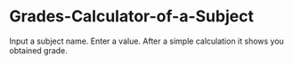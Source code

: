 # Grades-Calculator-of-a-Subject
Input a subject name.
Enter a value.
After a simple calculation it shows you obtained grade.
